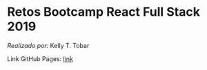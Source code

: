 # Retos Bootcamp React Full Stack 2019

*Realizado por:* Kelly T. Tobar

Link GitHub Pages: [link](https://creaticjs.github.io/retos-bootcamp-react-KTT/)
